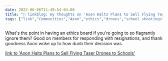 ```yaml
---
date: 2022-06-06T11:49:54-04:00
title: "🔗 linkblog: my thoughts on 'Axon Halts Plans to Sell Flying Taser Drones to Schools'"
tags: ["link","Communities","Axon","ethics","drones","school shootings","gun violence","mass shootings","Uvalde shooting"]
---
```

What's the point in having an ethics board if you're going to so flagrantly ignore them? Good on members for responding with resignations, and thank goodness Axon woke up to how dunb their decision was.
 

[link to 'Axon Halts Plans to Sell Flying Taser Drones to Schools'](https://www.vice.com/en/article/88q4gk/axon-halts-plans-to-sell-flying-taser-drones-to-schools)
